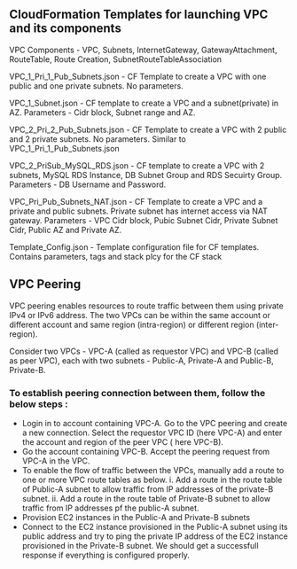 ## CloudFormation Templates for launching VPC and its components
VPC Components - VPC, Subnets, InternetGateway, GatewayAttachment, RouteTable, Route Creation, SubnetRouteTableAssociation

VPC_1_Pri_1_Pub_Subnets.json - CF Template to create a VPC with one public and one private subnets. No parameters.

VPC_1_Subnet.json - CF template to create a VPC and a subnet(private) in AZ. Parameters - Cidr block, Subnet range and AZ.

VPC_2_Pri_2_Pub_Subnets.json - CF Template to create a VPC with 2 public and 2 private subnets. No parameters. Similar to VPC_1_Pri_1_Pub_Subnets.json

VPC_2_PriSub_MySQL_RDS.json - CF template to create a VPC with 2 subnets, MySQL RDS Instance, DB Subnet Group and RDS Secuirty Group. Parameters - DB Username and Password.

VPC_Pri_Pub_Subnets_NAT.json - CF Template to create a VPC and a private and public subnets. Private subnet has internet access via NAT gateway. Parameters - VPC Cidr block, Pubic Subnet Cidr, Private Subnet Cidr, Public AZ and Private AZ.

Template_Config.json - Template configuration file for CF templates. Contains parameters, tags and stack plcy for the CF stack

## VPC Peering
VPC peering enables resources to route traffic between them using private IPv4 or IPv6 address. The two VPCs can be within the same account or different account and same region (intra-region) or different region (inter-region).

Consider two VPCs - VPC-A (called as requestor VPC) and VPC-B (called as peer VPC), each with two subnets - Public-A, Private-A and Public-B, Private-B. 

### To establish peering connection between them, follow the below steps :
* Login in to account containing VPC-A. Go to the VPC peering and create a new connection. Select the requestor VPC ID (here VPC-A) and enter the account and region of the peer VPC ( here VPC-B). 
* Go the account containing VPC-B. Accept the peering request from VPC-A in the VPC.
* To enable the flow of traffic between the VPCs, manually add a route to one or more VPC route tables as below.
 i. Add a route in the route table of Public-A subnet to allow traffic from IP addresses of the private-B subnet.
 ii. Add a route in the route table of Private-B subnet to allow traffic from IP addresses pf the public-A subnet.
* Provision EC2 instances in the Public-A and Private-B subnets
* Connect to the EC2 instance provisioned in the Public-A subnet using its public address and try to ping the private IP address of the EC2 instance provisioned in the Private-B subnet. We should get a successfull response if everything is configured properly.
